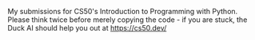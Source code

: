 My submissions for CS50's Introduction to Programming with Python.
Please think twice before merely copying the code - if you are stuck, the Duck AI should help you out at https://cs50.dev/
